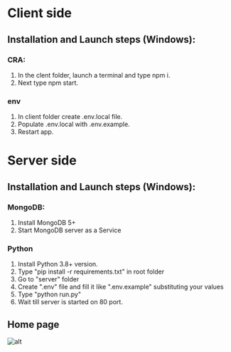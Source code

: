 # Client side

## Installation and Launch steps (Windows):

### CRA:
1. In the clent folder, launch a terminal and type npm i.
2. Next type npm start.

### env
1. In client folder create .env.local file.
2. Populate .env.local with .env.example.
3. Restart app.

# Server side

## Installation and Launch steps (Windows):

### MongoDB:
1. Install MongoDB 5+
2. Start MongoDB server as a Service

### Python
1. Install Python 3.8+ version.
2. Type "pip install -r requirements.txt" in root folder
3. Go to "server" folder
4. Create ".env" file and fill it like ".env.example" substituting your values
5. Type "python run.py"
6. Wait till server is started on 80 port.

## Home page
![alt](https://i.ibb.co/TPZxf4Y/localhost-3000-2.png)
